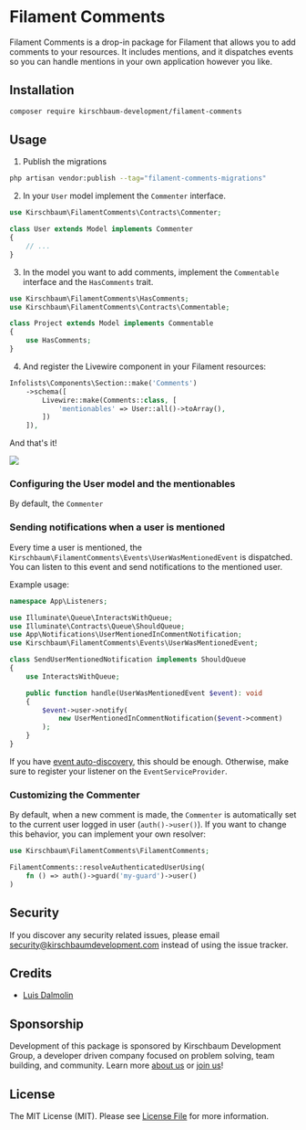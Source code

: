 # Filament Comments

Filament Comments is a drop-in package for Filament that allows you to add comments to your resources. It includes mentions, and it dispatches events so you can handle mentions in your own application however you like.

## Installation

```bash
composer require kirschbaum-development/filament-comments
```

## Usage

1. Publish the migrations

```bash
php artisan vendor:publish --tag="filament-comments-migrations"
```

2. In your `User` model implement the `Commenter` interface.

```php
use Kirschbaum\FilamentComments\Contracts\Commenter;

class User extends Model implements Commenter
{
    // ...
}
```

3. In the model you want to add comments, implement the `Commentable` interface and the `HasComments` trait.

```php
use Kirschbaum\FilamentComments\HasComments;
use Kirschbaum\FilamentComments\Contracts\Commentable;

class Project extends Model implements Commentable
{
    use HasComments;
}
```

4. And register the Livewire component in your Filament resources:

```php
Infolists\Components\Section::make('Comments')
    ->schema([
        Livewire::make(Comments::class, [
            'mentionables' => User::all()->toArray(),
        ])
    ]),
```

And that's it!

![](screenshots/comments.png)

### Configuring the User model and the mentionables

By default, the `Commenter`

### Sending notifications when a user is mentioned

Every time a user is mentioned, the `Kirschbaum\FilamentComments\Events\UserWasMentionedEvent` is dispatched. You can listen to this event and send notifications to the mentioned user.

Example usage: 

```php
namespace App\Listeners;

use Illuminate\Queue\InteractsWithQueue;
use Illuminate\Contracts\Queue\ShouldQueue;
use App\Notifications\UserMentionedInCommentNotification;
use Kirschbaum\FilamentComments\Events\UserWasMentionedEvent;

class SendUserMentionedNotification implements ShouldQueue
{
    use InteractsWithQueue;

    public function handle(UserWasMentionedEvent $event): void
    {
        $event->user->notify(
            new UserMentionedInCommentNotification($event->comment)
        );
    }
}
```

If you have [event auto-discovery](https://laravel.com/docs/11.x/events#registering-events-and-listeners), this should be enough. Otherwise, make sure to register your listener on the `EventServiceProvider`.

### Customizing the Commenter

By default, when a new comment is made, the `Commenter` is automatically set to the current user logged in user (`auth()->user()`). If you want to change this behavior, you can implement your own resolver:

```php
use Kirschbaum\FilamentComments\FilamentComments;

FilamentComments::resolveAuthenticatedUserUsing(
    fn () => auth()->guard('my-guard')->user()
)
```

## Security

If you discover any security related issues, please email security@kirschbaumdevelopment.com instead of using the issue tracker.

## Credits

- [Luis Dalmolin](https://github.com/luisdalmolin)

## Sponsorship

Development of this package is sponsored by Kirschbaum Development Group, a developer driven company focused on problem solving, team building, and community. Learn more [about us](https://kirschbaumdevelopment.com?utm_source=github) or [join us](https://careers.kirschbaumdevelopment.com?utm_source=github)!

## License

The MIT License (MIT). Please see [License File](LICENSE.md) for more information.
